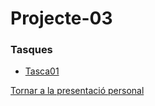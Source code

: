 # Projecte-03

### Tasques
- [Tasca01](Tasca01/README.md)

[Tornar a la presentació personal](https://github.com/ArnauDominguez)
